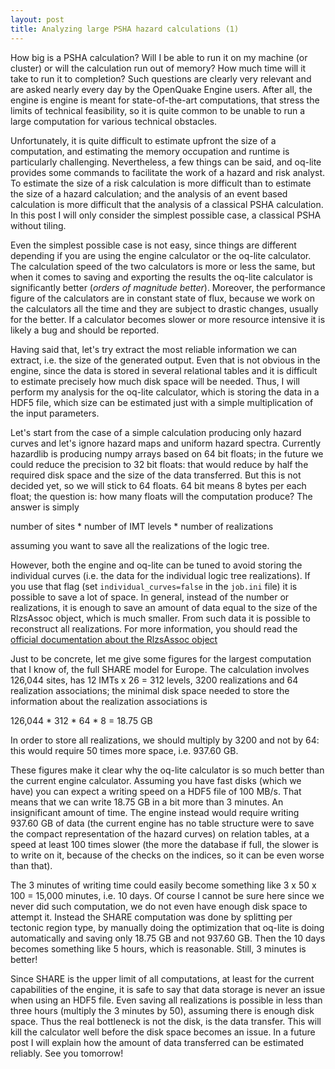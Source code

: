 ```yaml
---
layout: post
title: Analyzing large PSHA hazard calculations (1)
---
```


How big is a PSHA calculation? Will I be able to run it on my
machine (or cluster) or will the calculation run out of memory? How much
time will it take to run it to completion?  Such questions are clearly
very relevant and are asked nearly every day by the OpenQuake Engine
users. After all, the engine is engine is meant for state-of-the-art
computations, that stress the limits of technical feasibility, so it
is quite common to be unable to run a large computation for various
technical obstacles.

Unfortunately, it is quite difficult to estimate upfront the size of
a computation, and estimating the memory occupation and runtime is
particularly challenging. Nevertheless, a few things can be said, and
oq-lite provides some commands to facilitate the work of a hazard
and risk analyst. To estimate the size of a risk calculation is
more difficult than to estimate the size of a hazard calculation;
and the analysis of an event based calculation is more difficult
that the analysis of a classical PSHA calculation. In this post
I will only consider the simplest possible case, a classical
PSHA without tiling.

Even the simplest possible case is not easy, since things are different
depending if you are using the engine calculator or the oq-lite calculator.
The calculation speed of the two calculators is more or less the same,
but when it comes to saving and exporting the results the oq-lite calculator
is significantly better (*orders of magnitude better*).
Moreover, the performance figure of the calculators are in constant state of
flux, because we work on the calculators all the time and they are subject
to drastic changes, usually for the better. If a calculator becomes
slower or more resource intensive it is likely a bug and should be reported.

Having said that, let's try extract the most reliable information we
can extract, i.e. the size of the generated output. Even that is not
obvious in the engine, since the data is stored in several relational
tables and it is difficult to estimate precisely how much disk space will
be needed. Thus, I will perform my analysis for the oq-lite calculator,
which is storing the data in a HDF5 file, which size can be estimated
just with a simple multiplication of the input parameters.

Let's start from the case of a simple calculation producing only hazard
curves and let's ignore hazard maps and uniform hazard
spectra.  Currently hazardlib is producing numpy arrays based on 64
bit floats; in the future we could reduce the precision to 32 bit
floats: that would reduce by half the required disk space and the size
of the data transferred. But this is not decided yet, so we will stick
to 64 floats. 64 bit means 8 bytes per each float; the
question is: how many floats will the computation produce?
The answer is simply

  number of sites * number of IMT levels * number of realizations

assuming you want to save all the realizations of the logic tree.

However, both the engine and oq-lite can be tuned to avoid storing
the individual curves (i.e. the data for the individual logic
tree realizations). If you use that flag (set
`individual_curves=false` in the `job.ini` file) it is possible
to save a lot of space. In general, instead of the number
or realizations, it is enough to save an amount of data equal
to the size of the RlzsAssoc object, which is much smaller.
From such data it is possible to reconstruct all realizations.
For more information, you should read the [official documentation
about the RlzsAssoc object](
http://docs.openquake.org/oq-risklib/master/effective-realizations.html)

Just to be concrete, let me give some figures for the largest computation
that I know of, the full SHARE model for Europe. The calculation involves
126,044 sites, has 12 IMTs x 26 = 312 levels, 3200 realizations and 64
realization associations; the minimal disk space needed to store the
information about the realization associations is

   126,044 * 312 * 64 * 8 = 18.75 GB

In order to store all realizations, we should multiply by 3200 and not
by 64: this would require 50 times more space, i.e. 937.60 GB.

These figures make it clear why the oq-lite calculator is so much better
than the current engine calculator. Assuming you have fast disks (which we
have) you can expect a writing speed on a HDF5 file of 100 MB/s. That
means that we can write 18.75 GB in a bit more than 3 minutes. An insignificant
amount of time. The engine instead would require writing 937.60 GB of data
(the current engine has no table structure were to save the compact
representation of the hazard curves) on relation tables, at a speed at
least 100 times slower (the more the database if full, the slower is to
write on it, because of the checks on the indices, so it can be even worse
than that).

The 3 minutes of writing time could easily become something like
3 x 50 x 100 = 15,000 minutes, i.e. 10 days. Of course I cannot be sure
here since we never did such computation, we do not even have enough
disk space to attempt it. Instead the SHARE computation was done by
splitting per tectonic region type, by manually doing the optimization
that oq-lite is doing automatically and saving only 18.75 GB and not
937.60 GB. Then the 10 days becomes something like 5 hours, which is
reasonable. Still, 3 minutes is better!

Since SHARE is the upper limit of all computations, at least for the
current capabilities of the engine, it is safe to say that data storage
is never an issue when using an HDF5 file. Even saving all realizations
is possible in less than three hours (multiply the 3 minutes by 50),
assuming there is enough disk space. Thus the real bottleneck is
not the disk, is the data transfer. This will kill the calculator
well before the disk space becomes an issue. In a future post I
will explain how the amount of data transferred can be estimated
reliably. See you tomorrow!
